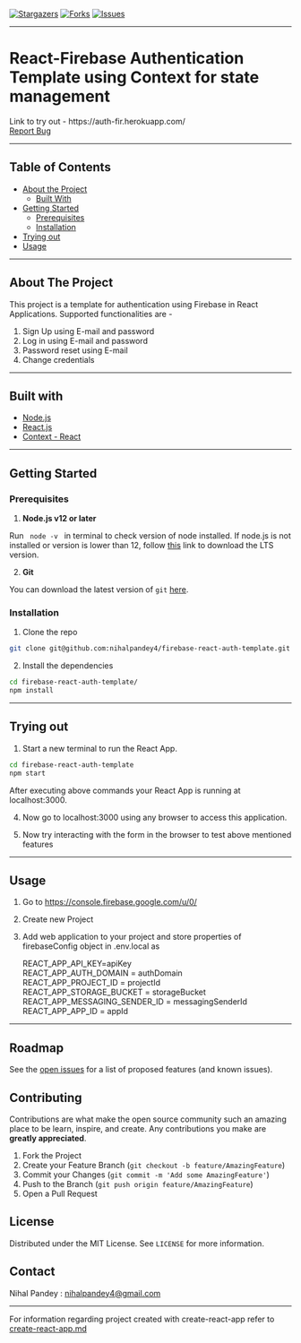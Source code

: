 <!-- PROJECT SHIELDS -->
[![Stargazers][stars-shield]][stars-url]
[![Forks][forks-shield]][forks-url]
[![Issues][issues-shield]][issues-url]

<hr>
<p>
  <p align="center">
    <h1>React-Firebase Authentication Template using Context for state management</h1>
    Link to try out  - https://auth-fir.herokuapp.com/
    <br>
    <a href="https://github.com/nihalpandey4/Live_Video_Broadcasting_Service/issues">Report Bug</a>
    </p>
</p>

<hr>

<!-- TABLE OF CONTENTS -->
## Table of Contents

* [About the Project](#about-the-project)
  * [Built With](#built-with)
* [Getting Started](#getting-started)
  * [Prerequisites](#prerequisites)
  * [Installation](#installation)
* [Trying out](#trying-out)
* [Usage](#usage)

<hr>


<!-- ABOUT THE PROJECT -->
## About The Project

This project is a template for authentication using Firebase in React Applications. Supported functionalities are -
<ol>
    <li> Sign Up using E-mail and password</li>
    <li> Log in using E-mail and password</li>
    <li> Password reset using E-mail </li>  
    <li> Change credentials </li>
</ol>

<hr>

## Built with

* [Node.js](https://nodejs.org/en/)
* [React.js](https://reactjs.org/)
* [Context - React](https://reactjs.org/docs/context.html)

<hr>

## Getting Started

### Prerequisites

1. **Node.js v12 or later**

Run <code> node -v </code> in terminal to check version of node installed. 
If node.js is not installed or version is lower than 12, follow [this](https://nodejs.org/en/download/) link to download the LTS version.

2. **Git**

You can download the latest version of <code>git</code> [here](https://git-scm.com/downloads).

### Installation

1. Clone the repo

```sh
git clone git@github.com:nihalpandey4/firebase-react-auth-template.git
```
2. Install the dependencies

```sh
cd firebase-react-auth-template/
npm install
```

<hr>

## Trying out

1. Start a new terminal to run the React App.

```sh
cd firebase-react-auth-template
npm start
```

After executing above commands your React App is running at localhost:3000.

4. Now go to localhost:3000 using any browser to access this application. 

5. Now try interacting with the form in the browser to test above mentioned features

<hr>

## Usage

1. Go to https://console.firebase.google.com/u/0/

2. Create new Project

3. Add web application to your project and store properties of firebaseConfig object in .env.local as

    REACT_APP_API_KEY=apiKey <br>
    REACT_APP_AUTH_DOMAIN = authDomain <br>
    REACT_APP_PROJECT_ID = projectId <br>
    REACT_APP_STORAGE_BUCKET = storageBucket <br>
    REACT_APP_MESSAGING_SENDER_ID = messagingSenderId <br>
    REACT_APP_APP_ID = appId <br>

<hr>

<!-- ROADMAP -->
## Roadmap

See the [open issues](https://github.com/nihalpandey4/firebase-react-auth-template/issues) for a list of proposed features (and known issues).

<!-- CONTRIBUTING -->
## Contributing

Contributions are what make the open source community such an amazing place to be learn, inspire, and create. Any contributions you make are **greatly appreciated**.

1. Fork the Project
2. Create your Feature Branch (`git checkout -b feature/AmazingFeature`)
3. Commit your Changes (`git commit -m 'Add some AmazingFeature'`)
4. Push to the Branch (`git push origin feature/AmazingFeature`)
5. Open a Pull Request


<!-- LICENSE -->
## License

Distributed under the MIT License. See `LICENSE` for more information.

<!-- CONTACT -->
## Contact

Nihal Pandey : nihalpandey4@gmail.com

<hr>

For information regarding project created with create-react-app refer to [create-react-app.md](https://github.com/nihalpandey4/firebase-react-auth-template/blob/main/create-react-app.md)


<!-- MARKDOWN LINKS & IMAGES -->
<!-- https://www.markdownguide.org/basic-syntax/#reference-style-links -->
[issues-shield]:	https://img.shields.io/github/issues/nihalpandey4/firebase-react-auth-template
[issues-url]: https://github.com/nihalpandey4/firebase-react-auth-template/issues
[forks-shield]: https://img.shields.io/github/forks/nihalpandey4/firebase-react-auth-template
[forks-url]: https://github.com/nihalpandey4/firebase-react-auth-template/network/members
[stars-shield]: https://img.shields.io/github/stars/nihalpandey4/firebase-react-auth-template
[stars-url]: https://github.com/nihalpandey4/firebase-react-auth-template/stargazers

